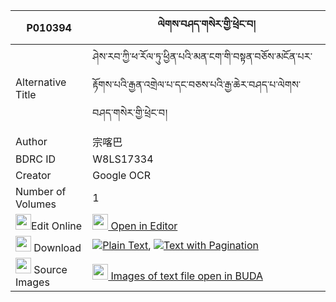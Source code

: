 |P010394|ལེགས་བཤད་གསེར་གྱི་ཕྲེང་བ། 
| --- | --- 
|Alternative Title |ཤེས་རབ་ཀྱི་ཕ་རོལ་ཏུ་ཕྱིན་པའི་མན་ངག་གི་བསྟན་བཅོས་མངོན་པར་རྟོགས་པའི་རྒྱན་འགྲེལ་པ་དང་བཅས་པའི་རྒྱ་ཆེར་བཤད་པ་ལེགས་བཤད་གསེར་གྱི་ཕྲེང་བ།
|Author| 宗喀巴
|BDRC ID | W8LS17334
|Creator | Google OCR
|Number of Volumes| 1
|<img width="25" src="https://img.icons8.com/color/25/000000/edit-property.png">Edit Online| [<img width="25" src="https://avatars.githubusercontent.com/u/45091458?s=200&v=4"> Open in Editor](http://editor.openpecha.org/P010394)
|<img width="25" src="https://img.icons8.com/fluent/48/000000/download-2.png"/>  Download | [![](https://img.icons8.com/color/20/000000/txt.png)Plain Text](https://github.com/Openpecha/P010394/releases/download/v1/lekshe_ser_gyi_trengwa_plain_P010394.zip), [![](https://img.icons8.com/color/20/000000/txt.png)Text with Pagination](https://github.com/Openpecha/P010394/releases/download/v1/lekshe_ser_gyi_trengwa_pages_P010394.zip)
|<img width="25" src="https://img.icons8.com/plasticine/100/000000/pictures-folder.png"/>  Source Images | [<img width="25" src="https://library.bdrc.io/icons/BUDA-small.svg"> Images of text file open in BUDA](https://library.bdrc.io/show/bdr:W8LS17334)